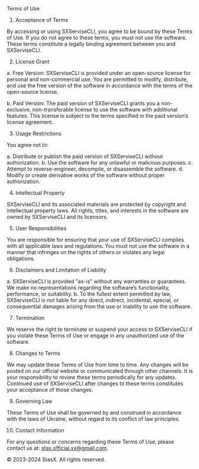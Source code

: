 Terms of Use

1. Acceptance of Terms

By accessing or using SXServiseCLI, you agree to be bound by these Terms of Use. If you do not agree to these terms, 
you must not use the software. These terms constitute a legally binding agreement between you and SXServiseCLI.

2. License Grant

a. Free Version: SXServiseCLI is provided under an open-source license for personal and non-commercial use. You 
are permitted to modify, distribute, and use the free version of the software in accordance with the terms of the 
open-source license.

b. Paid Version: The paid version of SXServiseCLI grants you a non-exclusive, non-transferable license to use the 
software with additional features. This license is subject to the terms specified in the paid version’s license 
agreement.

3. Usage Restrictions

You agree not to:

a. Distribute or publish the paid version of SXServiseCLI without authorization.
b. Use the software for any unlawful or malicious purposes.
c. Attempt to reverse-engineer, decompile, or disassemble the software.
d. Modify or create derivative works of the software without proper authorization.

4. Intellectual Property

SXServiseCLI and its associated materials are protected by copyright and intellectual property laws. All rights, 
titles, and interests in the software are owned by SXServiseCLI and its licensors.

5. User Responsibilities

You are responsible for ensuring that your use of SXServiseCLI complies with all applicable laws and regulations. 
You must not use the software in a manner that infringes on the rights of others or violates any legal obligations.

6. Disclaimers and Limitation of Liability

a. SXServiseCLI is provided "as-is" without any warranties or guarantees. We make no representations regarding the 
software’s functionality, performance, or suitability.
b. To the fullest extent permitted by law, SXServiseCLI is not liable for any direct, indirect, incidental, special, 
or consequential damages arising from the use or inability to use the software.

7. Termination

We reserve the right to terminate or suspend your access to SXServiseCLI if you violate these Terms of Use or engage 
in any unauthorized use of the software.

8. Changes to Terms

We may update these Terms of Use from time to time. Any changes will be posted on our official website or communicated 
through other channels. It is your responsibility to review these terms periodically for any updates. Continued use of 
SXServiseCLI after changes to these terms constitutes your acceptance of those changes.

9. Governing Law

These Terms of Use shall be governed by and construed in accordance with the laws of Ukraine, without regard to its 
conflict of law principles.

10. Contact Information

For any questions or concerns regarding these Terms of Use, please contact us at: stax.official.xx@gmail.com.

© 2023-2024 StasX. All rights reserved.
